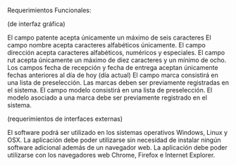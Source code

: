 Requerimientos Funcionales:

(de interfaz gráfica)

El campo patente acepta únicamente un máximo de seis caracteres
El campo nombre acepta caracteres alfabéticos únicamente.
El campo dirección acepta caracteres alfabéticos, numéricos y especiales.
El campo rut acepta únicamente un máximo de diez caracteres y un mínimo de ocho.
Los campos fecha de recepción y fecha de entrega aceptan únicamente fechas anteriores al día de hoy (día actual)
El campo marca consistirá en una lista de preselección. Las marcas deben ser previamente registradas en el sistema.
El campo modelo consistirá en una lista de preselección. El modelo asociado a una marca debe ser previamente registrado en el sistema.

(requerimientos de interfaces externas)

El software podrá ser utilizado en los sistemas operativos Windows, Linux y OSX.
La aplicación debe poder utilizarse sin necesidad de instalar ningún software adicional además de un navegador web.
La aplicación debe poder utilizarse con los navegadores web Chrome, Firefox e Internet Explorer.
